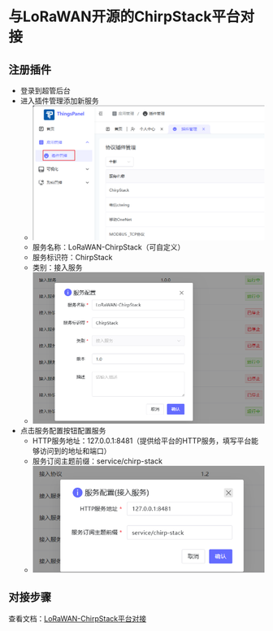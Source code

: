 # 与LoRaWAN开源的ChirpStack平台对接

## 注册插件

- 登录到超管后台
- 进入插件管理添加新服务
  - ![插件管理](./image/image.png)
  - 服务名称：LoRaWAN-ChirpStack（可自定义）
  - 服务标识符：ChirpStack
  - 类别：接入服务
  - ![新增服务](./image/image-2.png)
- 点击服务配置按钮配置服务
  - HTTP服务地址：127.0.0.1:8481（提供给平台的HTTP服务，填写平台能够访问到的地址和端口）
  - 服务订阅主题前缀：service/chirp-stack
  - ![配置服务](./image/image-1.png)

## 对接步骤

 查看文档：[LoRaWAN-ChirpStack平台对接](http://thingspanel.io/zh-Hans/docs/device-connect/service_connect/chirpstack)
